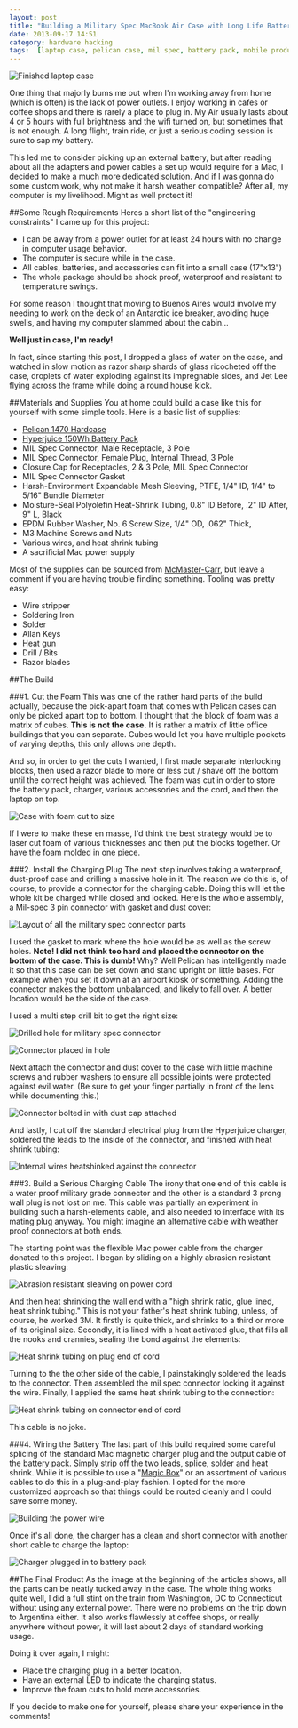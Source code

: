 ```yaml
---
layout: post
title: "Building a Military Spec MacBook Air Case with Long Life Battery"
date: 2013-09-17 14:51
category: hardware hacking
tags:  [laptop case, pelican case, mil spec, battery pack, mobile productivity]
---
```

![Finished laptop case](/images/post-content/mil-spec-mac/done.jpeg)

One thing that majorly bums me out when I'm working away from home (which is often) is the lack of power outlets. I enjoy working in cafes or coffee shops and there is rarely a place to plug in. My Air usually lasts about 4 or 5 hours with full brightness and the wifi turned on, but sometimes that is not enough. A long flight, train ride, or just a serious coding session is sure to sap my battery.

This led me to consider picking up an external battery, but after reading about all the adapters and power cables a set up would require for a Mac, I decided to make a much more dedicated solution. And if I was gonna do some custom work, why not make it harsh weather compatible? After all, my computer is my livelihood. Might as well protect it!

##Some Rough Requirements
Heres a short list of the "engineering constraints" I came up for this project:

- I can be away from a power outlet for at least 24 hours with no change in computer usage behavior.
- The computer is secure while in the case.
- All cables, batteries, and accessories can fit into a small case (17"x13")
- The whole package should be shock proof, waterproof and resistant to temperature swings.

For some reason I thought that moving to Buenos Aires would involve my needing to work on the deck of an Antarctic ice breaker, avoiding huge swells, and having my computer slammed about the cabin…

**Well just in case, I'm ready!**

In fact, since starting this post, I dropped a glass of water on the case, and watched in slow motion as razor sharp shards of glass ricocheted off the case, droplets of water exploding against its impregnable sides, and Jet Lee flying across the frame while doing a round house kick.

##Materials and Supplies
You at home could build a case like this for yourself with some simple tools. Here is a basic list of supplies:

- [Pelican 1470 Hardcase](http://www.amazon.com/gp/product/B00152KDBI/ref=oh_details_o03_s00_i00?ie=UTF8&psc=1)
- [Hyperjuice 150Wh Battery Pack](http://www.hypershop.com/HyperJuice/External-Battery-for-MacBook-iPad-iPhone-USB-150Wh/MBP-150.html)
- MIL Spec Connector, Male Receptacle, 3 Pole
- MIL Spec Connector, Female Plug, Internal Thread, 3 Pole
- Closure Cap for Receptacles, 2 & 3 Pole, MIL Spec Connector
- MIL Spec Connector Gasket
- Harsh-Environment Expandable Mesh Sleeving, PTFE, 1/4" ID, 1/4" to 5/16" Bundle Diameter
- Moisture-Seal Polyolefin Heat-Shrink Tubing, 0.8" ID Before, .2" ID After, 9" L, Black
- EPDM Rubber Washer, No. 6 Screw Size, 1/4" OD, .062" Thick,
- M3 Machine Screws and Nuts
- Various wires, and heat shrink tubing
- A sacrificial Mac power supply

Most of the supplies can be sourced from [McMaster-Carr](http://www.mcmaster.com/), but leave a comment if you are having trouble finding something. Tooling was pretty easy:

- Wire stripper
- Soldering Iron
- Solder
- Allan Keys
- Heat gun
- Drill / Bits
- Razor blades

##The Build

###1. Cut the Foam
This was one of the rather hard parts of the build actually, because the pick-apart foam that comes with Pelican cases can only be picked apart top to bottom. I thought that the block of foam was a matrix of cubes. **This is not the case.** It is rather a matrix of little office buildings that you can separate. Cubes would let you have multiple pockets of varying depths, this only allows one depth.

And so, in order to get the cuts I wanted, I first made separate interlocking blocks, then used a razor blade to more or less cut / shave off the bottom until the correct height was achieved. The foam was cut in order to store the battery pack, charger, various accessories and the cord, and then the laptop on top.

![Case with foam cut to size](/images/post-content/mil-spec-mac/foam.jpeg)

If I were to make these en masse, I'd think the best strategy would be to laser cut foam of various thicknesses and then put the blocks together. Or have the foam molded in one piece.

###2. Install the Charging Plug
The next step involves taking a waterproof, dust-proof case and drilling a massive hole in it. The reason we do this is, of course, to provide a connector for the charging cable. Doing this will let the whole kit be charged while closed and locked. Here is the whole assembly, a Mil-spec 3 pin connector with gasket and dust cover:

![Layout of all the military spec connector parts](/images/post-content/mil-spec-mac/connector.jpeg)

I used the gasket to mark where the hole would be as well as the screw holes. **Note! I did not think too hard and placed the connector on the bottom of the case. This is dumb!** Why? Well Pelican has intelligently made it so that this case can be set down and stand upright on little bases. For example when you set it down at an airport kiosk or something. Adding the connector makes the bottom unbalanced, and likely to fall over. A better location would be the side of the case.

I used a multi step drill bit to get the right size:

![Drilled hole for military spec connector](/images/post-content/mil-spec-mac/hole.jpeg)

![Connector placed in hole](/images/post-content/mil-spec-mac/connector2.jpeg)

Next attach the connector and dust cover to the case with little machine screws and rubber washers to ensure all possible joints were protected against evil water. (Be sure to get your finger partially in front of the lens while documenting this.)

![Connector bolted in with dust cap attached](/images/post-content/mil-spec-mac/cover.jpeg)

And lastly, I cut off the standard electrical plug from the Hyperjuice charger, soldered the leads to the inside of the connector, and finished with heat shrink tubing:

![Internal wires heatshinked against the connector](/images/post-content/mil-spec-mac/wiring.jpeg)

###3. Build a Serious Charging Cable
The irony that one end of this cable is a water proof military grade connector and the other is a standard 3 prong wall plug is not lost on me. This cable was partially an experiment in building such a harsh-elements cable, and also needed to interface with its mating plug anyway. You might imagine an alternative cable with weather proof connectors at both ends.

The starting point was the flexible Mac power cable from the charger donated to this project. I began by sliding on a highly abrasion resistant plastic sleaving:

![Abrasion resistant sleaving on power cord](/images/post-content/mil-spec-mac/sleave.jpeg)

And then heat shrinking the wall end with a "high shrink ratio, glue lined, heat shrink tubing." This is not your father's heat shrink tubing, unless, of course, he worked 3M. It firstly is quite thick, and shrinks to a third or more of its original size. Secondly, it is lined with a heat activated glue, that fills all the nooks and crannies, sealing the bond against the elements:

![Heat shrink tubing on plug end of cord](/images/post-content/mil-spec-mac/plug.jpeg)

Turning to the the other side of the cable, I painstakingly soldered the leads to the connector. Then assembled the mil spec connector locking it against the wire. Finally, I applied the same heat shrink tubing to the connection:

![Heat shrink tubing on connector end of cord](/images/post-content/mil-spec-mac/heat-shrink.jpeg)

This cable is no joke.

###4. Wiring the Battery
The last part of this build required some careful splicing of the standard Mac magnetic charger plug and the output cable of the battery pack. Simply strip off the two leads, splice, solder and heat shrink. While it is possible to use a "[Magic Box](http://www.hypershop.com/MBP-BOX.html)" or an assortment of various cables to do this in a plug-and-play fashion. I opted for the more customized approach so that things could be routed cleanly and I could save some money.

![Building the power wire](/images/post-content/mil-spec-mac/power-wire.jpeg)

Once it's all done, the charger has a clean and short connector with another short cable to charge the laptop:

![Charger plugged in to battery pack](/images/post-content/mil-spec-mac/charger.jpeg)

##The Final Product
As the image at the beginning of the articles shows, all the parts can be neatly tucked away in the case. The whole thing works quite well, I did a full stint on the train from Washington, DC to Connecticut without using any external power. There were no problems on the trip down to Argentina either. It also works flawlessly at coffee shops, or really anywhere without power, it will last about 2 days of standard working usage.

Doing it over again, I might:

- Place the charging plug in a better location.
- Have an external LED to indicate the charging status.
- Improve the foam cuts to hold more accessories.

If you decide to make one for yourself, please share your experience in the comments!
